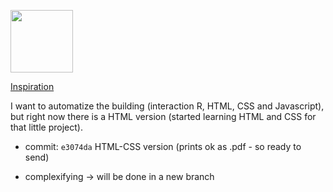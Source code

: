 <p>
<img src="https://icon-library.net/images/in-progress-icon/in-progress-icon-25.jpg" width="100" height="100" />
<p>


[Inspiration](https://github.com/nstrayer/cv)


I want to automatize the building (interaction R, HTML, CSS and Javascript), but right now there is a HTML version (started learning HTML and CSS for that little project).

- commit: `e3074da` HTML-CSS version (prints ok as .pdf - so ready to send)

- complexifying -> will be done in a new branch
